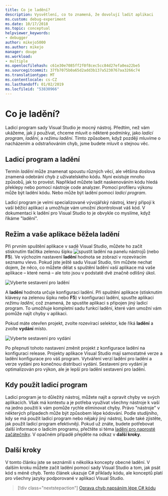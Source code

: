 ```yaml
---
title: Co je ladění?
description: Vysvětlení, co to znamená, že dovolují ladit aplikaci
ms.custom: debug-experiment
ms.date: 10/17/2018
ms.topic: conceptual
helpviewer_keywords:
- debugger
author: mikejo5000
ms.author: mikejo
manager: douge
ms.workload:
- multiple
ms.openlocfilehash: c61e30e7085ff2f0f8cec5cc84d27efa0ea22be5
ms.sourcegitcommit: 37fb7075b0a65d2add3b137a5230767aa3266c74
ms.translationtype: MT
ms.contentlocale: cs-CZ
ms.lasthandoff: 01/02/2019
ms.locfileid: "53830966"
---
```

# <a name="what-is-debugging"></a>Co je ladění?

Ladicí program sady Visual Studio je mocný nástroj. Předtím, než vám ukážeme, jak ji používat, chceme mluvit o některé podmínky, jako *ladicí program*, *ladění*, a *režimu ladění*. Tímto způsobem, když později mluvíme o nacházením a odstraňováním chyb, jsme budete mluvit o stejnou věc.

## <a name="debugger-vs-debugging"></a>Ladicí program a ladění

Termín *ladění* může znamenat spoustu různých věcí, ale většina doslova znamená odebrání chyb z uživatelského kódu. Nyní existuje mnoho způsobů, jak to provést. Například můžete ladit naskenováním kódu hledá překlepy nebo pomocí nástroje code analyzer. Pomocí profileru výkonu může být ladění kódu. Nebo může být ladění pomocí *ladicí program*.

Ladicí program je velmi specializované vývojářský nástroj, který připojí k vaší běžící aplikaci a umožňuje vám umožní zkontrolovat váš kód. V dokumentaci k ladění pro Visual Studio to je obvykle co myslíme, když říkáme "ladění".

## <a name="debug-mode-vs-running-your-app"></a>Režim a vaše aplikace běžela ladění

Při prvním spuštění aplikace v sadě Visual Studio, můžete ho začít stisknutím tlačítka zelenou šipku ![spustit ladění](../debugger/media/dbg-tour-start-debugging.png "spustit ladění") na panelu nástrojů (nebo **F5**). Ve výchozím nastavení **ladění** hodnota se zobrazí v rozevíracím seznamu vlevo. Pokud jste ještě sadu Visual Studio, tím můžete nechat dojem, že něco, co můžete dělat s spuštění ladění vaší aplikace má vaše aplikace – které nemá – ale toto jsou v podstatě dvě značně odlišný úkol.

![Vyberte sestavení pro ladění](../debugger/media/what-is-debugging-debug-build.png)

A **ladění** hodnota určuje konfiguraci ladění. Při spuštění aplikace (stisknutím klávesy na zelenou šipku nebo **F5**) v konfiguraci ladění, spusťte aplikaci *režimu ladění*, což znamená, že spustíte aplikaci s připojen jiný ladicí program. To umožňuje kompletní sadu funkcí ladění, které vám umožní vám pomůže najít chyby v aplikaci.

Pokud máte otevřen projekt, zvolte rozevírací selektor, kde říká **ladění** a zvolte **vydání** místo.

![Vyberte sestavení pro vydání](../debugger/media/what-is-debugging-release-build.png)

Po přepnutí tohoto nastavení změnit projekt z konfigurace ladění na konfiguraci release. Projekty aplikace Visual Studio mají samostatné verze a ladění konfigurace pro váš program. Vytváření verzí ladění pro ladění a verze vydání pro konečnou distribuci vydání. Sestavení pro vydání je optimalizován pro výkon, ale je lepší pro ladění sestavení pro ladění.

## <a name="when-to-use-a-debugger"></a>Kdy použít ladicí program

Ladicí program je to důležitý nástroj, můžete najít a opravit chyby ve svých aplikacích. Však má kontextu a je potřeba využívat všechny nástroje k vaší na jedno použití k vám pomůže rychle eliminovat chyby. Právo "nástroje" v některých případech může být způsobem lépe kódování. Podle studijního, kdy se má použít ladicí program nebo nějaký jiný nástroj, bude také zjistěte, jak použít ladicí program efektivněji. Pokud už znáte, budete potřebovat další informace o ladicím programu, přečtěte si téma [ladění pro naprosté začátečníky](../debugger/debugging-absolute-beginners.md). V opačném případě přejděte na odkaz v **další kroky**.

## <a name="next-steps"></a>Další kroky

V tomto článku jste se seznámili s několika koncepty obecné ladění. V dalším kroku můžete začít ladění pomocí sady Visual Studio a tom, jak psát kód s méně chyb. Tento článek ukazuje C# příklady kódu, ale konceptů platí pro všechny jazyky podporované v aplikaci Visual Studio.

> [!div class="nextstepaction"]
> [Oprava chyb napsáním lépe C# kódu](../debugger/write-better-code-with-visual-studio.md)
